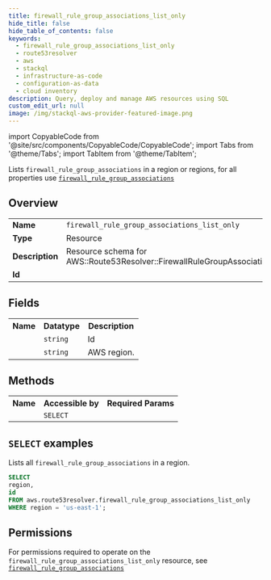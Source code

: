 ```yaml
---
title: firewall_rule_group_associations_list_only
hide_title: false
hide_table_of_contents: false
keywords:
  - firewall_rule_group_associations_list_only
  - route53resolver
  - aws
  - stackql
  - infrastructure-as-code
  - configuration-as-data
  - cloud inventory
description: Query, deploy and manage AWS resources using SQL
custom_edit_url: null
image: /img/stackql-aws-provider-featured-image.png
---
```


import CopyableCode from '@site/src/components/CopyableCode/CopyableCode';
import Tabs from '@theme/Tabs';
import TabItem from '@theme/TabItem';

Lists <code>firewall_rule_group_associations</code> in a region or regions, for all properties use <a href="/services/serviceName/firewall_rule_group_associations/"><code>firewall_rule_group_associations</code></a>

## Overview
<table>
<tbody>
<tr><td><b>Name</b></td><td><code>firewall_rule_group_associations_list_only</code></td></tr>
<tr><td><b>Type</b></td><td>Resource</td></tr>
<tr><td><b>Description</b></td><td>Resource schema for AWS::Route53Resolver::FirewallRuleGroupAssociation.</td></tr>
<tr><td><b>Id</b></td><td><CopyableCode code="aws.route53resolver.firewall_rule_group_associations_list_only" /></td></tr>
</tbody>
</table>

## Fields
<table>
<tbody>
<tr><th>Name</th><th>Datatype</th><th>Description</th></tr><tr><td><CopyableCode code="id" /></td><td><code>string</code></td><td>Id</td></tr>
<tr><td><CopyableCode code="region" /></td><td><code>string</code></td><td>AWS region.</td></tr>
</tbody>
</table>

## Methods

<table>
<tbody>
  <tr>
    <th>Name</th>
    <th>Accessible by</th>
    <th>Required Params</th>
  </tr>
  <tr>
    <td><CopyableCode code="list_resources" /></td>
    <td><code>SELECT</code></td>
    <td><CopyableCode code="region" /></td>
  </tr>
</tbody>
</table>

## `SELECT` examples
Lists all <code>firewall_rule_group_associations</code> in a region.
```sql
SELECT
region,
id
FROM aws.route53resolver.firewall_rule_group_associations_list_only
WHERE region = 'us-east-1';
```


## Permissions

For permissions required to operate on the <code>firewall_rule_group_associations_list_only</code> resource, see <a href="/services/route53resolver/firewall_rule_group_associations/#permissions"><code>firewall_rule_group_associations</code></a>

